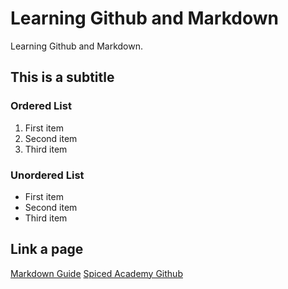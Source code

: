 # Learning Github and Markdown

Learning Github and Markdown.

## This is a subtitle

### Ordered List
1. First item
2. Second item
3. Third item

### Unordered List
- First item
- Second item
- Third item

## Link a page
[Markdown Guide](https://www.markdownguide.org/cheat-sheet/)
[Spiced Academy Github](https://github.com/spiced-academy/coriander-web-dev)
